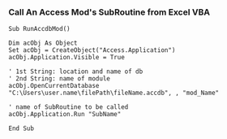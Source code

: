 ### Call An Access Mod's SubRoutine from Excel VBA

```vba
Sub RunAccdbMod()

Dim acObj As Object
Set acObj = CreateObject("Access.Application")
acObj.Application.Visible = True

' 1st String: location and name of db
' 2nd String: name of module
acObj.OpenCurrentDatabase "C:\Users\user.name\filePath\fileName.accdb", , "mod_Name"

' name of SubRoutine to be called
acObj.Application.Run "SubName"

End Sub
```
